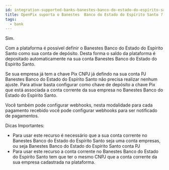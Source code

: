 ```yaml
---
id: integration-supported-banks-banestes-banco-do-estado-do-espírito-santo
title: OpenPix suporta o Banestes  Banco do Estado do Espírito Santo ?
tags:
  - bank
---
```


Sim.

Com a plataforma é possível definir o Banestes  Banco do Estado do Espírito Santo como sua conta de depósito. Desta forma o saldo da plataforma é depositado automaticamente na sua conta Banestes  Banco do Estado do Espírito Santo.

Se sua empresa já tem a chave Pix CNPJ já defindo na sua conta PJ Banestes  Banco do Estado do Espírito Santo não precisa realizar nenhum ajuste. Para ativar basta configurar como chave de depósito a chave Pix que está associada a conta corrente da sua empresa no Banestes  Banco do Estado do Espírito Santo.

Você também pode configurar webhooks, nesta modalidade para cada pagamento recebido você pode configurar webhooks para ser notificado de pagamentos.

Dicas Importantes:

- Para usar este recurso é necessário que a sua conta corrente no Banestes  Banco do Estado do Espírito Santo seja uma conta empresas, ou seja Banestes  Banco do Estado do Espírito Santo conta PJ
- Para usar este recurso a conta corrente no Banestes  Banco do Estado do Espírito Santo tem que ter o mesmo CNPJ que a conta corrente da sua empresa cadastrada na plataforma.

